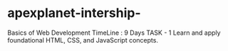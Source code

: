 # apexplanet-intership-
Basics of Web Development TimeLine : 9 Days TASK - 1 Learn and apply foundational HTML, CSS, and JavaScript concepts. 
